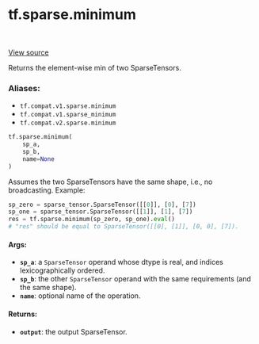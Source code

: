 <div itemscope itemtype="http://developers.google.com/ReferenceObject">
<meta itemprop="name" content="tf.sparse.minimum" />
<meta itemprop="path" content="Stable" />
</div>

# tf.sparse.minimum

<!-- Insert buttons -->

<table class="tfo-notebook-buttons tfo-api" align="left">
</table>

<a target="_blank" href="/code/stable/tensorflow/python/ops/sparse_ops.py">View source</a>



<!-- Start diff -->
Returns the element-wise min of two SparseTensors.

### Aliases:

* `tf.compat.v1.sparse.minimum`
* `tf.compat.v1.sparse_minimum`
* `tf.compat.v2.sparse.minimum`


``` python
tf.sparse.minimum(
    sp_a,
    sp_b,
    name=None
)
```



<!-- Placeholder for "Used in" -->

Assumes the two SparseTensors have the same shape, i.e., no broadcasting.
Example:

```python
sp_zero = sparse_tensor.SparseTensor([[0]], [0], [7])
sp_one = sparse_tensor.SparseTensor([[1]], [1], [7])
res = tf.sparse.minimum(sp_zero, sp_one).eval()
# "res" should be equal to SparseTensor([[0], [1]], [0, 0], [7]).
```

#### Args:


* <b>`sp_a`</b>: a `SparseTensor` operand whose dtype is real, and indices
  lexicographically ordered.
* <b>`sp_b`</b>: the other `SparseTensor` operand with the same requirements (and the
  same shape).
* <b>`name`</b>: optional name of the operation.

#### Returns:


* <b>`output`</b>: the output SparseTensor.